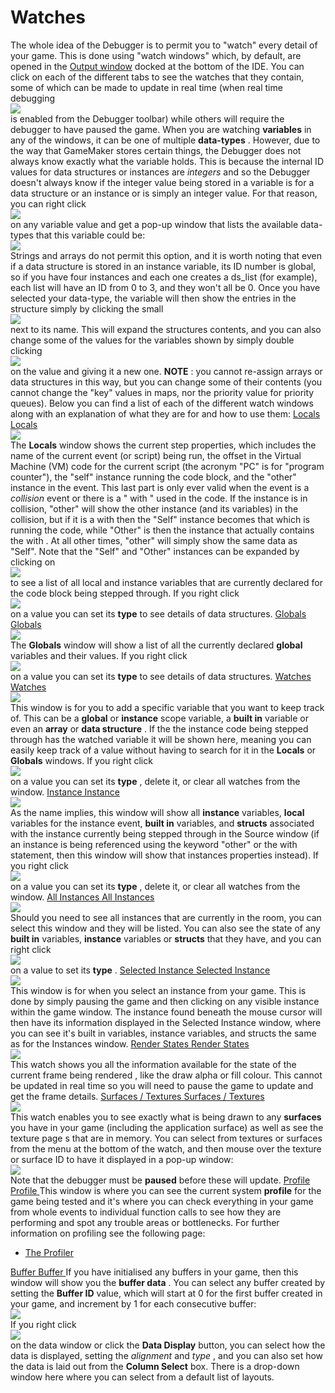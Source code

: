 # Watches

The whole idea of the Debugger is to permit you to "watch" every detail
of your game. This is done using "watch windows" which, by default, are
opened in the [Output window](../../Introduction/The_Output_Window)
docked at the bottom of the IDE. You can click on each of the different
tabs to see the watches that they contain, some of which can be made to
update in real time (when real time debugging  
![](https://gms.magecorn.com/Manual/assets/Images/Icons/Debug_RealTime.png)  
is enabled from the Debugger toolbar) while others will require the
debugger to have paused the game. When you are watching **variables** in
any of the windows, it can be one of multiple **data-types** . However,
due to the way that GameMaker stores certain things, the Debugger does
not always know exactly what the variable holds. This is because the
internal ID values for data structures or instances are *integers* and
so the Debugger doesn't always know if the integer value being stored in
a variable is for a data structure or an instance or is simply an
integer value. For that reason, you can right click  
![](https://gms.magecorn.com/Manual/assets/Images/Icons/Icon_RMB.png)  
on any variable value and get a pop-up window that lists the available
data-types that this variable could be:  
![](https://gms.magecorn.com/Manual/assets/Images/IDE%20Tools/Debug_DataTypes.png)  
Strings and arrays do not permit this option, and it is worth noting
that even if a data structure is stored in an instance variable, its ID
number is global, so if you have four instances and each one creates a
ds_list (for example), each list will have an ID from 0 to 3, and they
won't all be 0. Once you have selected your data-type, the variable will
then show the entries in the structure simply by clicking the small  
![](https://gms.magecorn.com/Manual/assets/Images/Icons/Debug_Expand.png)  
next to its name. This will expand the structures contents, and you can
also change some of the values for the variables shown by simply double
clicking  
![](https://gms.magecorn.com/Manual/assets/Images/Icons/Icon_LMB.png)  
on the value and giving it a new one. **NOTE** : you cannot re-assign
arrays or data structures in this way, but you can change some of their
contents (you cannot change the "key" values in maps, nor the priority
value for priority queues). Below you can find a list of each of the
different watch windows along with an explanation of what they are for
and how to use them: [ Locals Locals ](#)  
![](https://gms.magecorn.com/Manual/assets/Images/IDE%20Tools/Debug_Local_Window.png)  
The **Locals** window shows the current step properties, which includes
the name of the current event (or script) being run, the offset in the
Virtual Machine (VM) code for the current script (the acronym "PC" is
for "program counter"), the "self" instance running the code block, and
the "other" instance in the event. This last part is only ever valid
when the event is a *collision* event or there is a " with " used in the
code. If the instance is in collision, "other" will show the other
instance (and its variables) in the collision, but if it is a with then
the "Self" instance becomes that which is running the code, while
"Other" is then the instance that actually contains the with . At all
other times, "other" will simply show the same data as "Self". Note that
the "Self" and "Other" instances can be expanded by clicking on  
![](https://gms.magecorn.com/Manual/assets/Images/Icons/Debug_Expand.png)  
to see a list of all local and instance variables that are currently
declared for the code block being stepped through. If you right click  
![](https://gms.magecorn.com/Manual/assets/Images/Icons/Icon_RMB.png)  
on a value you can set its **type** to see details of data structures. [
Globals Globals ](#)  
![](https://gms.magecorn.com/Manual/assets/Images/IDE%20Tools/Debug_Global_Window.png)  
The **Globals** window will show a list of all the currently declared
**global** variables and their values. If you right click  
![](https://gms.magecorn.com/Manual/assets/Images/Icons/Icon_RMB.png)  
on a value you can set its **type** to see details of data structures. [
Watches Watches ](#)  
![](https://gms.magecorn.com/Manual/assets/Images/IDE%20Tools/Debug_Watch_Window.png)  
This window is for you to add a specific variable that you want to keep
track of. This can be a **global** or **instance** scope variable, a
**built in** variable or even an **array** or **data structure** . If
the the instance code being stepped through has the watched variable it
will be shown here, meaning you can easily keep track of a value without
having to search for it in the **Locals** or **Globals** windows. If you
right click  
![](https://gms.magecorn.com/Manual/assets/Images/Icons/Icon_RMB.png)  
on a value you can set its **type** , delete it, or clear all watches
from the window. [ Instance Instance ](#)  
![](https://gms.magecorn.com/Manual/assets/Images/IDE%20Tools/Debug_Instance_Watches.png)  
As the name implies, this window will show all **instance** variables,
**local** variables for the instance event, **built in** variables, and
**structs** associated with the instance currently being stepped through
in the Source window (if an instance is being referenced using the
keyword "other" or the with statement, then this window will show that
instances properties instead). If you right click  
![](https://gms.magecorn.com/Manual/assets/Images/Icons/Icon_RMB.png)  
on a value you can set its **type** , delete it, or clear all watches
from the window. [ All Instances All Instances ](#)  
![](https://gms.magecorn.com/Manual/assets/Images/IDE%20Tools/Debug_AllInstance_Watches.png)  
Should you need to see all instances that are currently in the room, you
can select this window and they will be listed. You can also see the
state of any **built in** variables, **instance** variables or
**structs** that they have, and you can right click  
![](https://gms.magecorn.com/Manual/assets/Images/Icons/Icon_RMB.png)  
on a value to set its **type** . [ Selected Instance Selected Instance
](#)  
![](https://gms.magecorn.com/Manual/assets/Images/IDE%20Tools/Debug_SelectedInstance_Watches.png)  
This window is for when you select an instance from your game. This is
done by simply pausing the game and then clicking on any visible
instance within the game window. The instance found beneath the mouse
cursor will then have its information displayed in the Selected Instance
window, where you can see it's built in variables, instance variables,
and structs the same as for the Instances window. [ Render States Render
States ](#)  
![](https://gms.magecorn.com/Manual/assets/Images/IDE%20Tools/Debug_RenderState_Window.png)  
This watch shows you all the information available for the state of the
current frame being rendered , like the draw alpha or fill colour. This
cannot be updated in real time so you will need to pause the game to
update and get the frame details. [ Surfaces / Textures Surfaces /
Textures ](#)  
![](https://gms.magecorn.com/Manual/assets/Images/IDE%20Tools/Debug_SurfaceTexture_Window.png)  
This watch enables you to see exactly what is being drawn to any
**surfaces** you have in your game (including the application surface)
as well as see the texture page s that are in memory. You can select
from textures or surfaces from the menu at the bottom of the watch, and
then mouse over the texture or surface ID to have it displayed in a
pop-up window:  
![](https://gms.magecorn.com/Manual/assets/Images/IDE%20Tools/Debug_Textures.png)  
Note that the debugger must be **paused** before these will update. [
Profile Profile ](#) This window is where you can see the current system
**profile** for the game being tested and it's where you can check
everything in your game from whole events to individual function calls
to see how they are performing and spot any trouble areas or
bottlenecks. For further information on profiling see the following
page:

-   [The Profiler](The_Profiler)

[ Buffer Buffer ](#) If you have initialised any buffers in your game,
then this window will show you the **buffer data** . You can select any
buffer created by setting the **Buffer ID** value, which will start at 0
for the first buffer created in your game, and increment by 1 for each
consecutive buffer:  
![](https://gms.magecorn.com/Manual/assets/Images/IDE%20Tools/Debug_Buffer.png)  
If you right click  
![](https://gms.magecorn.com/Manual/assets/Images/Icons/Icon_RMB.png)  
on the data window or click the **Data Display** button, you can select
how the data is displayed, setting the *alignment* and *type* , and you
can also set how the data is laid out from the **Column Select** box.
There is a drop-down window here where you can select from a default
list of layouts.
